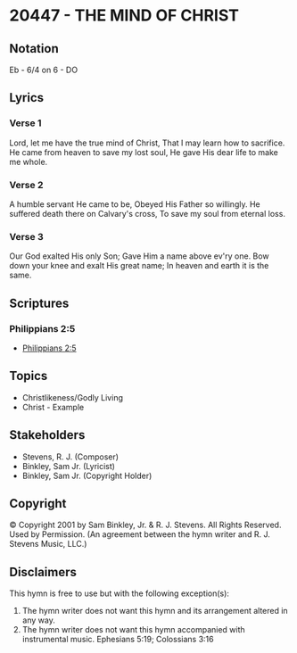 # 20447 - THE MIND OF CHRIST

## Notation

Eb - 6/4 on 6 - DO

## Lyrics

### Verse 1

Lord, let me have the true mind of Christ, That I may learn how to sacrifice. He came from heaven to save my lost soul, He gave His dear life to make me whole.

### Verse 2

A humble servant He came to be, Obeyed His Father so willingly. He suffered death there on Calvary's cross, To save my soul from eternal loss.

### Verse 3

Our God exalted His only Son; Gave Him a name above ev'ry one. Bow down your knee and exalt His great name; In heaven and earth it is the same.


## Scriptures

### Philippians 2:5

- [Philippians 2:5](https://www.biblegateway.com/passage/?search=Philippians%202%3A5)


## Topics

- Christlikeness/Godly Living
- Christ - Example

## Stakeholders

- Stevens, R. J. (Composer)
- Binkley, Sam  Jr. (Lyricist)
- Binkley, Sam  Jr. (Copyright Holder)

## Copyright

© Copyright 2001 by Sam Binkley, Jr. & R. J. Stevens. All Rights Reserved. Used by Permission.
(An agreement between the hymn writer and R. J. Stevens Music, LLC.)

## Disclaimers

This hymn is free to use but with the following exception(s):
1. The hymn writer does not want this hymn and its arrangement altered in any way.
2. The hymn writer does not want this hymn accompanied with instrumental music.
Ephesians 5:19; Colossians 3:16

